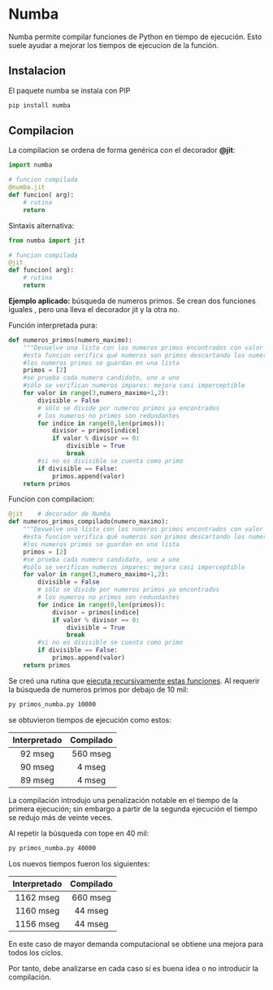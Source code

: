
# Numba


Numba permite compilar funciones de Python en tiempo de ejecución. Esto suele ayudar a mejorar los tiempos de ejecucion de la función.


## Instalacion

El paquete numba se instala con PIP

```bash
pip install numba
```


## Compilacion

La compilacion se ordena de forma genérica con el decorador **\@jit**:


```py
import numba

# funcion compilada
@numba.jit
def funcion( arg):
    # rutina
    return 

```

Sintaxis alternativa: 
```py
from numba import jit

# funcion compilada
@jit
def funcion( arg):
    # rutina
    return 

```

**Ejemplo aplicado:** búsqueda de numeros primos. Se crean dos funciones iguales , pero una lleva el decorador jit y la otra no.

Función interpretada pura:
```py
def numeros_primos(numero_maximo):
    """Devuelve una lista con los numeros primos encontrados con valor menor al indicado."""""
    #esta funcion verifica qué numeros son primos descartando los numeros divisibles por enteros previos
    #los numeros primos se guardan en una lista
    primos = [2]
    #se prueba cada numero candidato, uno a uno
    #sólo se verifican numeros impares: mejora casi imperceptible
    for valor in range(3,numero_maximo+1,2):
        divisible = False
        # sólo se divide por numeros primos ya encontrados 
        # los numeros no primos son redundantes
        for indice in range(0,len(primos)):
            divisor = primos[indice]
            if valor % divisor == 0:
                divisible = True
                break
        #si no es divisible se cuenta como primo
        if divisible == False:
            primos.append(valor)
    return primos     
```

Funcion con compilacion:
```py
@jit    # decorador de Numba
def numeros_primos_compilado(numero_maximo):
    """Devuelve una lista con los numeros primos encontrados con valor menor al indicado."""""
    #esta funcion verifica qué numeros son primos descartando los numeros divisibles por enteros previos
    #los numeros primos se guardan en una lista
    primos = [2]
    #se prueba cada numero candidato, uno a uno
    #sólo se verifican numeros impares: mejora casi imperceptible
    for valor in range(3,numero_maximo+1,2):
        divisible = False
        # sólo se divide por numeros primos ya encontrados 
        # los numeros no primos son redundantes
        for indice in range(0,len(primos)):
            divisor = primos[indice]
            if valor % divisor == 0:
                divisible = True
                break
        #si no es divisible se cuenta como primo
        if divisible == False:
            primos.append(valor)
    return primos     
```

Se creó una rutina que [ejecuta recursivamente estas funciones](numba/primos_numba.py). Al requerir la búsqueda de numeros primos por debajo de 10 mil: 

```bash
py primos_numba.py 10000
```
se obtuvieron tiempos de ejecución como estos:

|Interpretado| Compilado|
|:---:|:---:|
|92 mseg|560 mseg|
|90 mseg| 4 mseg|
|89 mseg| 4 mseg|

La compilación introdujo una penalización notable en el tiempo de la primera ejecución; sin embargo a partir de la segunda ejecución el tiempo se redujo más de veinte veces. 

Al repetir la búsqueda con tope en 40 mil:

```bash
py primos_numba.py 40000
```
Los nuevos tiempos fueron los siguientes:

|Interpretado| Compilado|
|:---:|:---:|
|1162 mseg| 660 mseg|
|1160 mseg| 44 mseg|
|1156 mseg| 44 mseg|

En este caso de mayor demanda computacional se obtiene una mejora para todos los ciclos.

Por tanto, debe analizarse en cada caso si es buena idea o no introducir la compilación.



